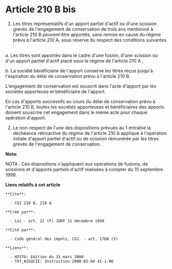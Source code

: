 # Article 210 B bis

1. Les titres représentatifs d'un apport partiel d'actif ou d'une scission grevés de l'engagement de conservation de trois
ans mentionné à l'article 210 B peuvent être apportés, sans remise en cause du régime prévu à l'article 210 A, sous réserve
du respect des conditions suivantes :

a. Les titres sont apportés dans le cadre d'une fusion, d'une scission ou d'un apport partiel d'actif placé sous le régime de
l'article 210 A ;

b. La société bénéficiaire de l'apport conserve les titres reçus jusqu'à l'expiration du délai de conservation prévu à
l'article 210 B.

L'engagement de conservation est souscrit dans l'acte d'apport par les sociétés apporteuse et bénéficiaire de l'apport.

En cas d'apports successifs au cours du délai de conservation prévu à l'article 210 B, toutes les sociétés apporteuses et
bénéficiaires des apports doivent souscrire cet engagement dans le même acte pour chaque opération d'apport.

2. Le non-respect de l'une des dispositions prévues au 1 entraîne la déchéance rétroactive du régime de l'article 210 A
appliqué à l'opération initiale d'apport partiel d'actif ou de scission rémunérée par les titres grevés de l'engagement de
conservation.

**Nota:**

NOTA : Ces dispositions s'appliquent aux opérations de fusions, de scissions et d'apports partiels d'actif réalisées à
compter du 15 septembre 1999.

**Liens relatifs à cet article**

	**Cite**:

	  - CGI 210 B, 210 A

	**Créé par**:

	  - Loi - art. 22 (P) JORF 31 décembre 1999

	**Cité par**:

	  - Code général des impôts, CGI. - art. 1768 (V)

	**Liens**:

	  - HISTO: Edition du 31 mars 2000
	  - TXT_ASSOCIE: Instruction 2000-02-04 4I-1-00
